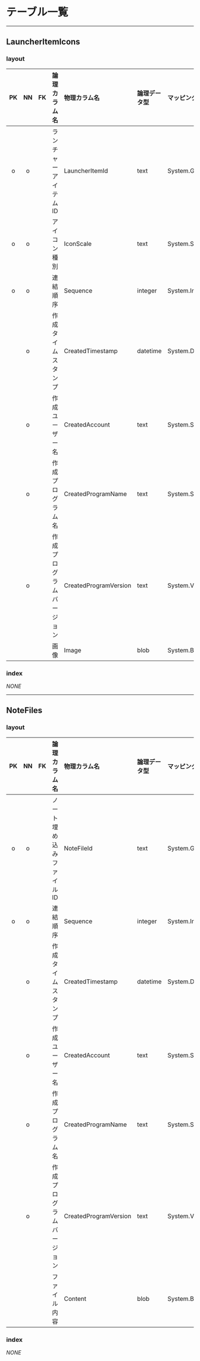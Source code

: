 # テーブル一覧


___

## LauncherItemIcons

### layout

| PK | NN | FK | 論理カラム名             | 物理カラム名          | 論理データ型 | マッピング型    | チェック制約 | コメント |
|:--:|:--:|:---|:-------------------------|:----------------------|:-------------|:----------------|:-------------|:---------|
| o  | o  |    | ランチャーアイテムID     | LauncherItemId        | text         | System.Guid     |              |          |
| o  | o  |    | アイコン種別             | IconScale             | text         | System.String   |              |          |
| o  | o  |    | 連結順序                 | Sequence              | integer      | System.Int64    |              |          |
|    | o  |    | 作成タイムスタンプ       | CreatedTimestamp      | datetime     | System.DateTime |              | UTC      |
|    | o  |    | 作成ユーザー名           | CreatedAccount        | text         | System.String   |              |          |
|    | o  |    | 作成プログラム名         | CreatedProgramName    | text         | System.String   |              |          |
|    | o  |    | 作成プログラムバージョン | CreatedProgramVersion | text         | System.Version  |              |          |
|    |    |    | 画像                     | Image                 | blob         | System.Byte[]   |              |          |

### index

*NONE*



___

## NoteFiles

### layout

| PK | NN | FK | 論理カラム名             | 物理カラム名          | 論理データ型 | マッピング型    | チェック制約 | コメント |
|:--:|:--:|:---|:-------------------------|:----------------------|:-------------|:----------------|:-------------|:---------|
| o  | o  |    | ノート埋め込みファイルID | NoteFileId            | text         | System.Guid     |              |          |
| o  | o  |    | 連結順序                 | Sequence              | integer      | System.Int64    |              |          |
|    | o  |    | 作成タイムスタンプ       | CreatedTimestamp      | datetime     | System.DateTime |              | UTC      |
|    | o  |    | 作成ユーザー名           | CreatedAccount        | text         | System.String   |              |          |
|    | o  |    | 作成プログラム名         | CreatedProgramName    | text         | System.String   |              |          |
|    | o  |    | 作成プログラムバージョン | CreatedProgramVersion | text         | System.Version  |              |          |
|    |    |    | ファイル内容             | Content               | blob         | System.Byte[]   |              |          |

### index

*NONE*

